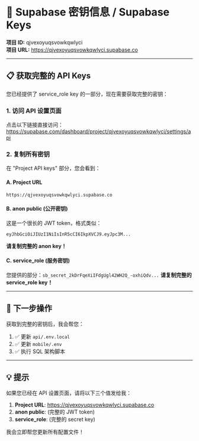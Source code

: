 # 🔑 Supabase 密钥信息 / Supabase Keys

**项目 ID:** qjvexoyuqsvowkqwlyci  
**项目 URL:** https://qjvexoyuqsvowkqwlyci.supabase.co

---

## 📋 获取完整的 API Keys

您已经提供了 service_role key 的一部分，现在需要获取完整的密钥：

### 1. 访问 API 设置页面

点击以下链接直接访问：
https://supabase.com/dashboard/project/qjvexoyuqsvowkqwlyci/settings/api

### 2. 复制所有密钥

在 "Project API keys" 部分，您会看到：

#### A. Project URL
```
https://qjvexoyuqsvowkqwlyci.supabase.co
```

#### B. anon public (公开密钥)
这是一个很长的 JWT token，格式类似：
```
eyJhbGciOiJIUzI1NiIsInR5cCI6IkpXVCJ9.eyJpc3M...
```
**请复制完整的 anon key！**

#### C. service_role (服务密钥)
您提供的部分：`sb_secret_2kDrFqeXiIFdgUgl42WH2Q_-oxhiQdv...`
**请复制完整的 service_role key！**

---

## 🔄 下一步操作

获取到完整的密钥后，我会帮您：
1. ✅ 更新 `api/.env.local`
2. ✅ 更新 `mobile/.env`
3. ✅ 执行 SQL 架构脚本

---

## 💡 提示

如果您已经在 API 设置页面，请将以下三个值发给我：

1. **Project URL**: https://qjvexoyuqsvowkqwlyci.supabase.co
2. **anon public**: (完整的 JWT token)
3. **service_role**: (完整的 secret key)

我会立即帮您更新所有配置文件！


